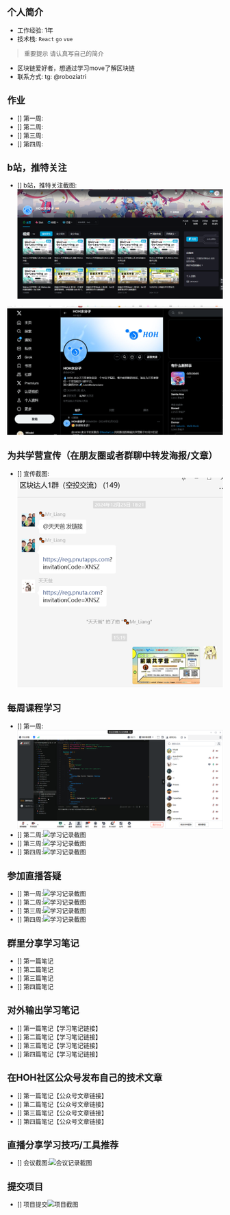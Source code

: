 ## 个人简介
- 工作经验: 1年
- 技术栈: `React` `go`  `vue`  
> 重要提示 请认真写自己的简介
- 区块链爱好者，想通过学习move了解区块链
- 联系方式: tg: @roboziatri



## 作业
- [] 第一周:
- [] 第二周:
- [] 第三周:
- [] 第四周:



## b站，推特关注

- [] b站，推特关注截图: ![关注截图](./images/bl-follow.png)

![关注截图](./images/x-follow.png)

## 为共学营宣传（在朋友圈或者群聊中转发海报/文章）

- [] 宣传截图:![宣传截图](./images/xuanchuan.png)

## 每周课程学习

- [] 第一周:![学习记录截图](./images/study-week1.png)
- [] 第二周:![学习记录截图](./images/你的图片地址)
- [] 第三周:![学习记录截图](./images/你的图片地址)
- [] 第四周:![学习记录截图](./images/你的图片地址)

## 参加直播答疑

- [] 第一周:![学习记录截图](./images/你的图片地址)
- [] 第二周:![学习记录截图](./images/你的图片地址)
- [] 第三周:![学习记录截图](./images/你的图片地址)
- [] 第四周:![学习记录截图](./images/你的图片地址)

## 群里分享学习笔记

- [] 第一篇笔记
- [] 第二篇笔记
- [] 第三篇笔记
- [] 第四篇笔记

## 对外输出学习笔记

- [] 第一篇笔记【学习笔记链接】
- [] 第二篇笔记【学习笔记链接】
- [] 第三篇笔记【学习笔记链接】
- [] 第四篇笔记【学习笔记链接】

## 在HOH社区公众号发布自己的技术文章

- [] 第一篇笔记【公众号文章链接】
- [] 第二篇笔记【公众号文章链接】
- [] 第三篇笔记【公众号文章链接】
- [] 第四篇笔记【公众号文章链接】

## 直播分享学习技巧/工具推荐

- [] 会议截图:![会议记录截图](./images/你的图片地址)

## 提交项目

- [] 项目提交![项目截图](./images/你的图片地址)

